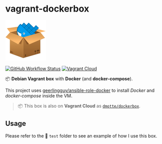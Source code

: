 # vagrant-dockerbox

![icon](icon-128.png)

[![GitHub Workflow Status](https://img.shields.io/github/workflow/status/dmotte/vagrant-dockerbox/release?logo=github&style=flat-square)](https://github.com/dmotte/vagrant-dockerbox/actions)
[![Vagrant Cloud](https://img.shields.io/badge/vagrant-dmotte/dockerbox-blue?logo=vagrant&style=flat-square)](https://app.vagrantup.com/dmotte/boxes/dockerbox)

:package: **Debian Vagrant box** with **Docker** (and **docker-compose**).

This project uses [geerlingguy/ansible-role-docker](https://github.com/geerlingguy/ansible-role-docker) to install _Docker_ and _docker-compose_ inside the VM.

> :package: This box is also on **Vagrant Cloud** as [`dmotte/dockerbox`](https://app.vagrantup.com/dmotte/boxes/dockerbox).

## Usage

Please refer to the :file_folder: `test` folder to see an example of how I use this box.
